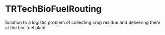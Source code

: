 # TRTechBioFuelRouting
Solution to a logistic problem of collecting crop residue and delivering them at the bio-fuel plant
